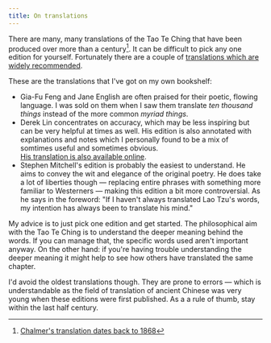 ```yaml
---
title: On translations
---
```


There are many, many translations of the Tao Te Ching that have been produced
over more than a century[^1]. It can be difficult to pick any one edition for yourself.
Fortunately there are a couple of
[translations which are widely recommended](https://www.quora.com/What-is-the-best-edition-of-Tao-Te-Ching-by-Lao-Tzu).

These are the translations that I've got on my own bookshelf:

* Gia-Fu Feng and Jane English are often praised for their poetic,
  flowing language. I was sold on them when I saw them translate
  *ten thousand things* instead of the more common *myriad things*.
* Derek Lin concentrates on accuracy, which may be less inspiring
  but can be very helpful at times as well. His edition is also annotated
  with explanations and notes which I personally found to be a mix of somtimes
  useful and sometimes obvious.  
  [His translation is also available online](http://www.taoism.net/ttc).
* Stephen Mitchell's edition is probably the easiest to understand.
  He aims to convey the wit and elegance of the original poetry.
  He does take a lot of liberties though — replacing entire phrases
  with something more familiar to Westerners — making this edition
  a bit more controversial. As he says in the foreword:
  "If I haven't always translated Lao Tzu's words, my intention has always been
  to translate his mind."

My advice is to just pick one edition and get started. The philosophical aim
with the Tao Te Ching is to understand the deeper meaning behind the words.
If you can manage that, the specific words used aren't important anyway.
On the other hand: if you're having trouble understanding the deeper meaning
it might help to see how others have translated the same chapter.

I'd avoid the oldest translations though. They are prone to errors — which is
understandable as the field of translation of ancient Chinese was very young
when these editions were first published. As a a rule of thumb, stay within
the last half century.

[^1]: [Chalmer's translation dates back to 1868](https://en.wikipedia.org/wiki/Tao_Te_Ching#Translations)
